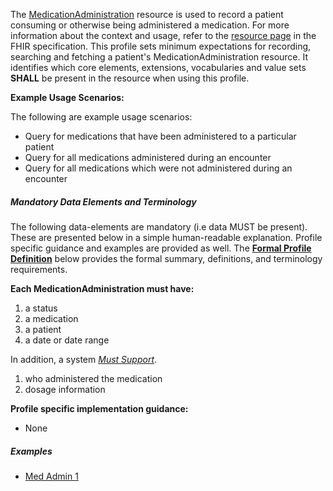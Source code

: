 The [MedicationAdministration](todo.html) resource is used to record a patient consuming or otherwise being administered a medication.  For more information about the context and usage, refer to the [resource page](todo.html) in the FHIR specification.  This profile sets minimum expectations for recording, searching and fetching a patient's MedicationAdministration resource. It identifies which core elements, extensions, vocabularies and value sets **SHALL** be present in the resource when using this profile.

**Example Usage Scenarios:**

The following are example usage scenarios:

- Query for medications that have been administered to a particular patient
- Query for all medications administered during an encounter
- Query for all medications which were not administered during an encounter

##### Mandatory Data Elements and Terminology

The following data-elements are mandatory (i.e data MUST be present). These are presented below in a simple human-readable explanation.  Profile specific guidance and examples are provided as well.  The [**Formal Profile Definition**](#profile) below provides the  formal summary, definitions, and terminology requirements.

**Each MedicationAdministration must have:**

1.  a status
1.  a medication
1.  a patient
1.  a date or date range

In addition, a system [*Must Support*](http://hl7.org/FHIR/us/daf/2016Sep/daf-core.html#mustsupport).

1. who administered the medication
2. dosage information

**Profile specific implementation guidance:**

*  None

##### Examples

- [Med Admin 1](MedicationAdministration-medadmin-1.html)


  [Medication Clinical Drug (RxNorm)]: valueset-daf-medication-codes.html
  [MedicationOrderStatus]: http://hl7.org/fhir/us/daf/valueset-medication-order-status.html
[MedicationAdministrationStatus]: http://hl7.org/fhir/us/daf/valueset-medication-Administration-status.html
[MedicationStatement]:http://build.fhir.org/medicationstatement.html
[MedicationAdministration]:http://build.fhir.org/medicationadministration.html
 [MedicationOrder]: http://build.fhir.org/medicationorder.html
 [Medication]:http://build.fhir.org/medication.html
 [Conformance]: daf-core-medicationAdministration-conformance.html
 [boundaries section]: http://build.fhir.org/medicationadministration.html#bnr
